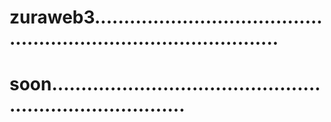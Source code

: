 # zuraweb3.....................................................................................
# soon............................................................................

